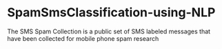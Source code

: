 # SpamSmsClassification-using-NLP
The SMS Spam Collection is a public set of SMS labeled messages that have been collected for mobile phone spam research
